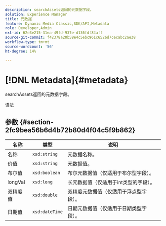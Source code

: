 ```yaml
---
description: searchAssets返回的元数据字段。
solution: Experience Manager
title: 元数据
feature: Dynamic Media Classic,SDK/API,Metadata
role: Developer,Admin
exl-id: 62e3e215-31ea-49fd-937e-d136fdf84aff
source-git-commit: f42378a20b58e4c5ebc961c6526d7cecabc2ae38
workflow-type: tm+mt
source-wordcount: '56'
ht-degree: 14%

---
```


# [!DNL Metadata]{#metadata}

searchAssets返回的元数据字段。

语法

## 参数 {#section-2fc9bea56b6d4b72b80d4f04c5f9b862}

| 名称 | 类型 | 说明 |
|---|---|---|
| 名称 | `xsd:string` | 元数据名称。 |
| 价值 | `xsd:string` | 元数据值。 |
| 布尔值 | `xsd:boolean` | 布尔元数据值（仅适用于布尔型字段）。 |
| longVal | `xsd:long` | 长元数据值（仅适用于int类型的字段）。 |
| 双精度值 | `xsd:double` | 双精度元数据值（仅适用于浮点型字段）。 |
| 日期值 | `xsd:dateTime` | 日期元数据值（仅适用于日期类型字段）。 |
